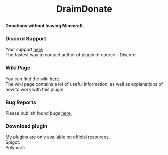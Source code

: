 # <p align="center">DraimDonate</p>
**Donations without leaving Minecraft**

### Discord Support
Your support [here](https://discord.gg/TqERqrrBjE)<br>
The fastest way to contact author of plugin of course - Discord

### Wiki Page
You can find the wiki [here](https://github.com/draimcido/draimdonate).<br>
The wiki page contains a lot of useful information, as well as explanations of how to work with this plugin.

### Bug Reports
Please publish found bugs [here](https://github.com/DraimCiDo/DraimDonate/issues).

### Download plugin
My plugins are only available on official resources.<br>
Spigot:<br>
Polymart:
